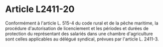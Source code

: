 # Article L2411-20

Conformément à l'article L. 515-4 du code rural et de la pêche maritime, la procédure d'autorisation de licenciement et les périodes et durées de protection du représentant des salariés dans une chambre d'agriculture sont celles applicables au délégué syndical, prévues par l'article L. 2411-3.